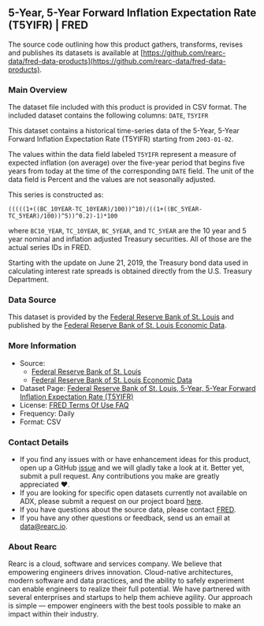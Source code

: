 ## 5-Year, 5-Year Forward Inflation Expectation Rate (T5YIFR) | FRED

The source code outlining how this product gathers, transforms, revises and publishes its datasets is available at [https://github.com/rearc-data/fred-data-products](https://github.com/rearc-data/fred-data-products).

### Main Overview
The dataset file included with this product is provided in CSV format. The included dataset contains the following columns: 
`DATE`, `T5YIFR`
 
This dataset contains a historical time-series data of the 5-Year, 5-Year Forward Inflation Expectation Rate (T5YIFR) starting from `2003-01-02`. 

The values within the data field labeled `T5YIFR` represent a measure of expected inflation (on average) over the five-year period that begins five years from today at the time of the corresponding `DATE` field. The unit of the data field is Percent and the values are not seasonally adjusted.

This series is constructed as:

`(((((1+((BC_10YEAR-TC_10YEAR)/100))^10)/((1+((BC_5YEAR-TC_5YEAR)/100))^5))^0.2)-1)*100`

where `BC10_YEAR`, `TC_10YEAR`, `BC_5YEAR`, and `TC_5YEAR` are the 10 year and 5 year nominal and inflation adjusted Treasury securities. All of those are the actual series IDs in FRED.

Starting with the update on June 21, 2019, the Treasury bond data used in calculating interest rate spreads is obtained directly from the U.S. Treasury Department.

### Data Source
This dataset is provided by the [Federal Reserve Bank of St. Louis](https://www.stlouisfed.org) and published by the [Federal Reserve Bank of St. Louis Economic Data](https://fred.stlouisfed.org/).

### More Information
- Source: 
  - [Federal Reserve Bank of St. Louis](https://www.stlouisfed.org)
  - [Federal Reserve Bank of St. Louis Economic Data](https://fred.stlouisfed.org/)
- Dataset Page: [Federal Reserve Bank of St. Louis, 5-Year, 5-Year Forward Inflation Expectation Rate (T5YIFR)](https://fred.stlouisfed.org/series/T5YIFR)
- License: [FRED Terms Of Use FAQ](https://fred.stlouisfed.org/legal/)
- Frequency: Daily
- Format: CSV

### Contact Details
- If you find any issues with or have enhancement ideas for this product, open up a GitHub [issue](https://github.com/rearc-data/fred-data-products/issues) and we will gladly take a look at it. Better yet, submit a pull request. Any contributions you make are greatly appreciated :heart:.
- If you are looking for specific open datasets currently not available on ADX, please submit a request on our project board [here](https://github.com/orgs/rearc-data/projects/1).
- If you have questions about the source data, please contact [FRED](https://fred.stlouisfed.org/contactus/).
- If you have any other questions or feedback, send us an email at data@rearc.io.

### About Rearc
Rearc is a cloud, software and services company. We believe that empowering engineers drives innovation. Cloud-native architectures, modern software and data practices, and the ability to safely experiment can enable engineers to realize their full potential. We have partnered with several enterprises and startups to help them achieve agility. Our approach is simple — empower engineers with the best tools possible to make an impact within their industry.